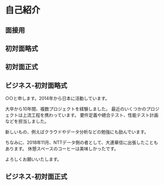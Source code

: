 # 自己紹介 #

## 面接用 ##

## 初対面略式 ##

## 初対面正式 ##

## ビジネス-初対面略式 ##

○○と申します。2014年から日本に活動しています。

大卒から10年間、複数プロジェクトを経験しました。
最近のいくつかのプロジェクトは上流工程を携わっています。
要件定義や總合テスト、性能テスト計画などを担当しました。

新しいもの、例えばクラウドやデータ分析などの勉強にも励んでいます。

ちなみに、2018年11月、NTTデータ側の者として、大連華信に出張したこともあります。
休憩スペースのコーヒーは美味しかったです。

よろしくお願いいたします。

## ビジネス-初対面正式 ##




